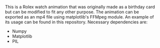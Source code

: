 This is a Rolex watch animation that was originally made as a birthday card but can be modified to fit any other purpose. 
The animation can be exported as an mp4 file using matplotlib's FFMpeg module. An example of its usage can be found in this repository. 
Necessary dependencies are:
* Numpy
* Matplotlib
* PIL
